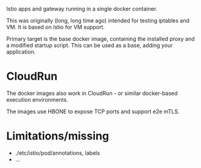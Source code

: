 Istio apps and gateway running in a single docker container.

This was originally (long, long time ago) intended for testing iptables
and VM. It is based on Istio for VM support.

Primary target is the base docker image, containing the installed proxy and a modified
startup script. This can be used as a base, adding your application.

# CloudRun

The docker images also work in CloudRun - or similar docker-based execution environments.

The images use HBONE to expose TCP ports and support e2e mTLS. 

# Limitations/missing

- ./etc/istio/pod/annotations, labels
- ...
